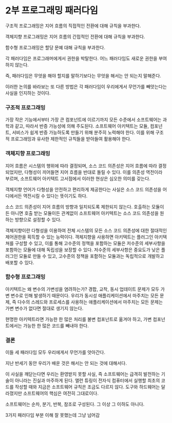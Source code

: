 # 2부 프로그래밍 패러다임

구조적 프로그래밍은 지어 흐름의 직접적인 전환에 대해 규칙을 부과한다.

객체지향 프로그래밍은 지어 흐름의 간접적인 전환에 대해 규칙을 부과한다.

함수형 프로그래밍은 할당 문예 대해 규칙을 부과한다.

각 패러다임은 프로그래머에게서 권한을 박탈한다. 어느 패러다임도 새로운 권한을 부여하지 않는다.

즉, 패러다임은 무엇을 해야 할지를 말하기보다는 무엇을 해서는 안 되는지 말해준다.

이러한 논의를 바라보는 또 다른 방법은 각 패러다임이 우리에게서 무언가를 빼앗는다는 사실을 인지하는 것이다.

### 구조적 프로그래밍

가장 작은 기능에서부터 가장 큰 컴포넌트에 이르기까지 모든 수준에서 소프트웨어는 과학과 같고, 따라서 반증 가능성에 의해 주도된다. 소프트웨어 아키텍트는 모듈, 컴포넌트, 서비스가 쉽게 반증 가능하도록 만들기 위해 분주히 노력해야 한다. 이를 위해 구조적 프로그래밍과 유사한 제한적인 규칙들을 받아들여 활용해야 한다.

### 객체지향 프로그래밍

지어 흐름은 시스템의 행위에 따라 결정되며, 소스 코드 의존성은 지어 흐름에 따라 결정되었지만, 다형성이 끼어들면 지어 흐름을 반대로 돌릴 수 있다. 이를 의존성 역전이라 부르며, 소프트웨어 아키텍트 고서점에서 이러한 현상은 심오한 의미를 갖는다.

객체지향 언어가 다형성을 안전하고 편리하게 제공한다는 사실은 소스 코드 의존성을 어디에서든 역전시킬 수 있다는 뜻이기도 하다.

소스 코드 의존성이 지어 흐름의 방향과 일치되도록 제한되지 않는다. 호출하는 모듈이든 아니면 호출 받는 모듈이든 관계없이 소프트웨어 아키텍트는 소스 코드 의존성을 원하는 방향으로 설정할 수 있다.

객체지향이란 다형성을 이용하여 전체 시스템의 모든 소스 코드 의존성에 대한 절대적인 제어권한을 획득할 수 있는 능력이다. 객체지향을 사용하면 아키텍트는 플러그인 아키텍쳐를 구성할 수 있고, 이를 통해 고수준의 정책을 포함하는 모듈은 저수준의 세부사항을 포함하는 모듈에 대해 독립성을 보장할 수 있다. 저수준의 세부사항은 중요도가 낮은 플러그인 모듈로 만들 수 있고, 고수준의 정책을 포함하는 모듈과는 독립적으로 개발하고 배포할 수 있다.

### 함수형 프로그래밍

아키텍트는 왜 변수의 가변성을 염려하는가? 경합, 교착, 동시 업데이트 문제가 모두 가변 변수로 인해 발생하기 때문이다. 우리가 동시성 애플리케이션에서 마주치는 모든 문제, 즉 다수의 스레드와 프로세스를 사용하는 애플리케이션에서 마주치는 모든 문제는 가변 변수가 없다면 절대로 생기지 않는다.

현명한 아키텍트라면 가능한 한 많은 처리를 불변 컴포넌트로 옮겨야 하고, 가변 컴포넌트에서는 가능한 한 많은 코드를 빼내야 한다.

### 결론

이들 세 패러다임 모두 우리에게서 무언가를 앗아간다.

지난 반세기 동안 우리가 배운 것은 해서는 안 되는 것에 대해서다.

이 사실을 깨닫는다면 우리는 환영받지 못할 사실, 즉 소프트웨어는 급격히 발전하는 기술이 아니라는 진실과 마주하게 된다. 앨런 튜링이 전자식 컴퓨터에서 실행할 최초의 코드를 작성할 때와 지금은 소프트웨어 규칙은 조금도 다르지 않다. 도구와 하드웨어는 달라졌지만 소프트웨어의 핵심은 여전히 그대로이다.

소프트웨어는 순차, 분기, 반복, 참조로 구성된다. 그 이상 그 이하도 아니다.

3가지 패러다임 부분 이해 잘 못했는데 그냥 넘어감
